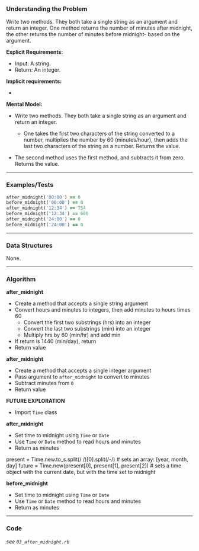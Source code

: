### Understanding the Problem
Write two methods.  They both take a single string as an argument and return an integer.  One method returns the number of minutes after midnight, the other returns the number of minutes before midnight- based on the argument.

**Explicit Requirements:**

- Input: A string.
- Return: An integer.

**Implicit requirements:**

- 

**Mental Model:**

- Write two methods.  They both take a single string as an argument and return an integer.
  - One takes the first two characters of the string converted to a number, multiplies the number by 60 (minutes/hour), then adds the last two characters of the string as a number.  Returns the value.

- The second method uses the first method, and subtracts it from zero.  Returns the value.

---
### Examples/Tests
```ruby
after_midnight('00:00') == 0
before_midnight('00:00') == 0
after_midnight('12:34') == 754
before_midnight('12:34') == 686
after_midnight('24:00') == 0
before_midnight('24:00') == 0
```
---
### Data Structures
None.

---
### Algorithm
**after_midnight**
- Create a method that accepts a single string argument
- Convert hours and minutes to integers, then add minutes to hours times 60
  - Convert the first two substrings (hrs) into an integer
  - Convert the last two substrings (min) into an integer
  - Multiply hrs by 60 (min/hr) and add min
- If return is 1440 (min/day), return
- Return value

**after_midnight**
- Create a method that accepts a single integer argument
- Pass argument to `after_midnight` to convert to minutes
- Subtract minutes from `0`
- Return value

**FUTURE EXPLORATION**
- Import `Time` class

**after_midnight**
- Set time to midnight using `Time` or `Date`
- Use `Time` or `Date` method to read hours and minutes
- Return as minutes

present = Time.new.to_s.split(/ /)[0].split(/-/) # sets an array: [year, month, day]
future = Time.new(present[0], present[1], present[2]) # sets a time object with the current date, but with the time set to midnight

**before_midnight**
- Set time to midnight using `Time` or `Date`
- Use `Time` or `Date` method to read hours and minutes
- Return as minutes

---
### Code
*see `03_after_midnight.rb`*
